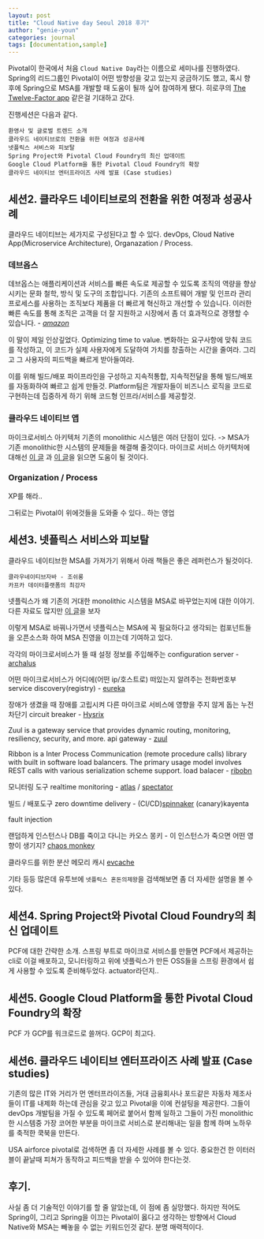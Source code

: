```yaml
---
layout: post
title: "Cloud Native day Seoul 2018 후기"
author: "genie-youn"
categories: journal
tags: [documentation,sample]
---
```


Pivotal이 한국에서 처음 `Cloud Native Day`라는 이름으로 세미나를 진행하였다. Spring의 리드그룹인 Pivotal이 어떤 방향성을 갖고 있는지 궁금하기도 했고, 혹시 향후에 Spring으로 MSA를 개발할 때 도움이 될까 싶어 참여하게 됐다.
히로쿠의 [The Twelve-Factor app](https://12factor.net/ko/) 같은걸 기대하고 갔다.

진행세션은 다음과 같다.

```
환영사 및 글로벌 트렌드 소개
클라우드 네이티브로의 전환을 위한 여정과 성공사례
넷플릭스 서비스와 피보탈
Spring Project와 Pivotal Cloud Foundry의 최신 업데이트
Google Cloud Platform을 통한 Pivotal Cloud Foundry의 확장
클라우드 네이티브 엔터프라이즈 사례 발표 (Case studies)
```

## 세션2. 클라우드 네이티브로의 전환을 위한 여정과 성공사례

클라우드 네이티브는 세가지로 구성된다고 할 수 있다. devOps, Cloud Native App(Microservice Architecture), Organazation / Process.

### 데브옵스

데브옵스는 애플리케이션과 서비스를 빠른 속도로 제공할 수 있도록 조직의 역량을 향상시키는 문화 철학, 방식 및 도구의 조합입니다. 기존의 소프트웨어 개발 및 인프라 관리 프로세스를 사용하는 조직보다 제품을 더 빠르게 혁신하고 개선할 수 있습니다. 이러한 빠른 속도를 통해 조직은 고객을 더 잘 지원하고 시장에서 좀 더 효과적으로 경쟁할 수 있습니다. - _[amazon](https://aws.amazon.com/ko/devops/what-is-devops/)_

이 말이 제일 인상깊었다. Optimizing time to value. 변화하는 요구사항에 맞춰 코드를 작성하고, 이 코드가 실제 사용자에게 도달하여 가치를 창출하는 시간을 줄여라. 그리고 그 사용자의 피드백을 빠르게 받아들여라.

이를 위해 빌드/배포 파이프라인을 구성하고 지속적통합, 지속적전달을 통해 빌드/배포를 자동화하여 빠르고 쉽게 만들것.
Platform팀은 개발자들이 비즈니스 로직을 코드로 구현하는데 집중하게 하기 위해 코드형 인프라/서비스를 제공할것.

### 클라우드 네이티브 앱
마이크로서비스 아키텍처
기존의 monolithic 시스템은 여러 단점이 있다. -> MSA가 기존 monolithic한 시스템의 문제들을 해결해 줄것이다.
마이크로 서비스 아키텍처에 대해선 [이 글](https://www.slideshare.net/saltynut/building-micro-service-architecture) 과 [이 글](https://medium.com/coupang-tech/%ED%96%89%EB%B3%B5%EC%9D%84-%EC%B0%BE%EA%B8%B0-%EC%9C%84%ED%95%9C-%EC%9A%B0%EB%A6%AC%EC%9D%98-%EC%97%AC%EC%A0%95-94678fe9eb61)을 읽으면 도움이 될 것이다.


### Organization / Process
XP를 해라..

그뒤로는 Pivotal이 위에것들을 도와줄 수 있다.. 하는 영업

## 세션3. 넷플릭스 서비스와 피보탈
클라우드 네이티브한 MSA를 가져가기 위해서 아래 책들은 좋은 레퍼런스가 될것이다.

```
클라우네이티브자바 - 조쉬롱
카프카 데이터플랫폼의 최강자
```

넷플릭스가 왜 기존의 거대한 monolithic 시스템을 MSA로 바꾸었는지에 대한 이야기. 다른 자료도 많지만 [이 글](https://media.netflix.com/ko/company-blog/completing-the-netflix-cloud-migration)을 보자

이렇게 MSA로 바꿔나가면서 넷플릭스는 MSA에 꼭 필요하다고 생각되는 컴포넌트들을 오픈소스화 하여 MSA 진영을 이끄는데 기여하고 있다.

각각의 마이크로서비스가 뜰 때 설정 정보를 주입해주는
configuration server - [archalus](https://github.com/Netflix/archaius)

어떤 마이크로서비스가 어디에(어떤 ip/호스트로) 떠있는지 알려주는 전화번호부
service discovery(registry) - [eureka](https://github.com/Netflix/eureka)

장애가 생겼을 때 장애를 고립시켜 다른 마이크로 서비스에 영향을 주지 않게 돕는 누전차단기
circuit breaker - [Hysrix](https://github.com/Netflix/Hystrix)

Zuul is a gateway service that provides dynamic routing, monitoring, resiliency, security, and more.
api gateway - [zuul](https://github.com/Netflix/zuul)

Ribbon is a Inter Process Communication (remote procedure calls) library with built in software load balancers. The primary usage model involves REST calls with various serialization scheme support.
load balacer - [ribobn](https://github.com/Netflix/ribbon)

모니터링 도구
realtime monitoring - [atlas](https://github.com/Netflix/atlas) / [spectator](https://github.com/Netflix/spectator)

빌드 / 배포도구
zero downtime delivery - (CI/CD)[spinnaker](https://www.spinnaker.io/) (canary)kayenta

fault injection

랜덤하게 인스턴스나 DB를 죽이고 다니는 카오스 몽키 - 이 인스턴스가 죽으면 어떤 영향이 생기지?
[chaos monkey](https://github.com/Netflix/chaosmonkey)

클라우드를 위한 분산 메모리 캐시
[evcache](https://github.com/Netflix/EVCache)

기타 등등 많은데 유투브에 `넷플릭스 혼돈의제왕`을 검색해보면 좀 더 자세한 설명을 볼 수 있다.

## 세션4. Spring Project와 Pivotal Cloud Foundry의 최신 업데이트
PCF에 대한 간략한 소개. 스프링 부트로 마이크로 서비스를 만들면 PCF에서 제공하는 cli로 이걸 배포하고, 모니터링하고 위에 넷플릭스가 만든 OSS들을
스프링 환경에서 쉽게 사용할 수 있도록 준비해두었다. actuator라던지..

## 세션5. Google Cloud Platform을 통한 Pivotal Cloud Foundry의 확장
PCF 가 GCP를 워크로드로 쓸꺼다. GCP이 최고다.

## 세션6. 클라우드 네이티브 엔터프라이즈 사례 발표 (Case studies)
기존의 많은 IT와 거리가 먼 엔터프라이즈들, 거대 금융회사나 포드같은 자동차 제조사들이 IT를 내제화 하는데 관심을 갖고 있고 Pivotal을 이에 컨설팅을 제공한다.
그들이 devOps 개발팀을 가질 수 있도록 페어로 붙어서 함께 일하고 그들이 가진 monolithic한 시스템중 가장 코어한 부분을 마이크로 서비스로 분리해내는 일을 함께 하며
노하우를 축적한 쿡북을 만든다.

USA airforce pivotal로 검색하면 좀 더 자세한 사례를 볼 수 있다.
중요한건 한 이터러블이 끝날때 피쳐가 동작하고 피드백을 받을 수 있어야 한다는것.

## 후기.

사실 좀 더 기술적인 이야기를 할 줄 알았는데, 이 점에 좀 실망했다. 하지만 적어도 Spring이, 그리고 Spring을 이끄는 Pivotal이 옳다고 생각하는 방향에서 Cloud Native와 MSA는
빼놓을 수 없는 키워드인것 같다. 분명 매력적이다.
